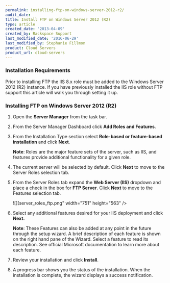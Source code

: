 ```yaml
---
permalink: installing-ftp-on-windows-server-2012-r2/
audit_date:
title: Install FTP on Windows Server 2012 (R2)
type: article
created_date: '2013-04-09'
created_by: Rackspace Support
last_modified_date: '2016-06-29'
last_modified_by: Stephanie Fillmon
product: Cloud Servers
product_url: cloud-servers
---
```


### Installation Requirements

Prior to installing FTP the IIS 8.x role must be added to the Windows
Server 2012 (R2) instance. If you have previously installed the IIS role
without FTP support this article will walk you through setting it up.

### Installing FTP on Windows Server 2012 (R2)

1. Open the **Server Manager** from the task bar.

2. From the Server Manager Dashboard click **Add Roles and Features**.

3. From the Installation Type section select **Role-based or
feature-based installation** and click **Next**.

   **Note**: Roles are the major feature sets of the server, such as IIS, and features provide additional functionality for a given role.

4. The current server will be selected by default. Click **Next**
to move to the Server Roles selection tab.

5. From the Server Roles tab expand the **Web Server
(IIS)** dropdown and place a check in the box for **FTP Server**. Click
**Next** to move to the Features selection tab.

   ![](server_roles_ftp.png" width="751" height="563" />

6. Select any additional features desired for your IIS deployment and
click **Next.**

   **Note**: These Features can also be added at any point in the future through the setup wizard. A brief description of each feature is shown on the right hand pane of the Wizard. Select a feature to read its description. See official Microsoft documentation to learn more about each feature.

7. Review your installation and click **Install**.

8. A progress bar shows you the status of the installation. When the installation is complete, the wizard displays a success notification.

